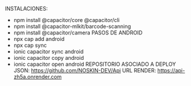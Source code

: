 INSTALACIONES:
- npm install @capacitor/core @capacitor/cli
- npm install @capacitor-mlkit/barcode-scanning
- npm install @capacitor/camera
PASOS DE ANDROID
- npx cap add android
- npx cap sync
- ionic capacitor sync android
- ionic capacitor copy android
- ionic capacitor open android
REPOSITORIO ASOCIADO A DEPLOY JSON: https://github.com/NOSKIN-DEV/Api
URL RENDER: https://api-zh5a.onrender.com
